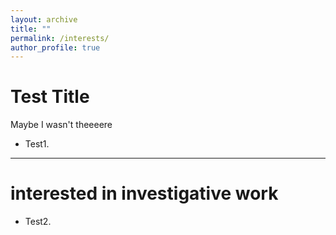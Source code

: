 ```yaml
---
layout: archive
title: ""
permalink: /interests/
author_profile: true
---
```


Test  Title
======
Maybe I wasn't theeeere
* Test1.

------


interested in investigative work
======

* Test2.